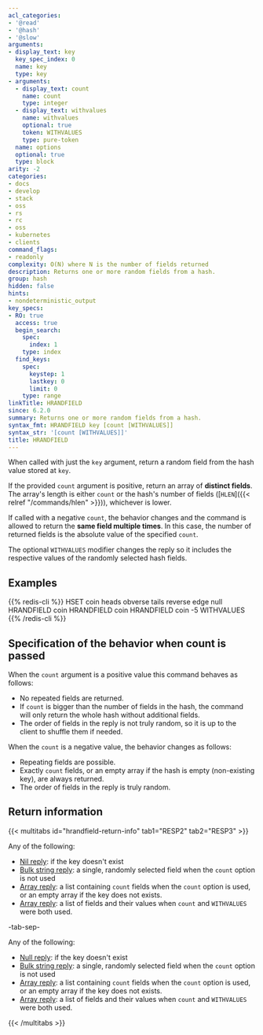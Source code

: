 ```yaml
---
acl_categories:
- '@read'
- '@hash'
- '@slow'
arguments:
- display_text: key
  key_spec_index: 0
  name: key
  type: key
- arguments:
  - display_text: count
    name: count
    type: integer
  - display_text: withvalues
    name: withvalues
    optional: true
    token: WITHVALUES
    type: pure-token
  name: options
  optional: true
  type: block
arity: -2
categories:
- docs
- develop
- stack
- oss
- rs
- rc
- oss
- kubernetes
- clients
command_flags:
- readonly
complexity: O(N) where N is the number of fields returned
description: Returns one or more random fields from a hash.
group: hash
hidden: false
hints:
- nondeterministic_output
key_specs:
- RO: true
  access: true
  begin_search:
    spec:
      index: 1
    type: index
  find_keys:
    spec:
      keystep: 1
      lastkey: 0
      limit: 0
    type: range
linkTitle: HRANDFIELD
since: 6.2.0
summary: Returns one or more random fields from a hash.
syntax_fmt: HRANDFIELD key [count [WITHVALUES]]
syntax_str: '[count [WITHVALUES]]'
title: HRANDFIELD
---
```

When called with just the `key` argument, return a random field from the hash value stored at `key`.

If the provided `count` argument is positive, return an array of **distinct fields**.
The array's length is either `count` or the hash's number of fields ([`HLEN`]({{< relref "/commands/hlen" >}})), whichever is lower.

If called with a negative `count`, the behavior changes and the command is allowed to return the **same field multiple times**.
In this case, the number of returned fields is the absolute value of the specified `count`.

The optional `WITHVALUES` modifier changes the reply so it includes the respective values of the randomly selected hash fields.

## Examples

{{% redis-cli %}}
HSET coin heads obverse tails reverse edge null
HRANDFIELD coin
HRANDFIELD coin
HRANDFIELD coin -5 WITHVALUES
{{% /redis-cli %}}


## Specification of the behavior when count is passed

When the `count` argument is a positive value this command behaves as follows:

* No repeated fields are returned.
* If `count` is bigger than the number of fields in the hash, the command will only return the whole hash without additional fields.
* The order of fields in the reply is not truly random, so it is up to the client to shuffle them if needed.

When the `count` is a negative value, the behavior changes as follows:

* Repeating fields are possible.
* Exactly `count` fields, or an empty array if the hash is empty (non-existing key), are always returned.
* The order of fields in the reply is truly random.

## Return information

{{< multitabs id="hrandfield-return-info" 
    tab1="RESP2" 
    tab2="RESP3" >}}

Any of the following:
* [Nil reply](../../develop/reference/protocol-spec#bulk-strings): if the key doesn't exist
* [Bulk string reply](../../develop/reference/protocol-spec#bulk-strings): a single, randomly selected field when the `count` option is not used
* [Array reply](../../develop/reference/protocol-spec#arrays): a list containing `count` fields when the `count` option is used, or an empty array if the key does not exists.
* [Array reply](../../develop/reference/protocol-spec#arrays): a list of fields and their values when `count` and `WITHVALUES` were both used.

-tab-sep-

Any of the following:
* [Null reply](../../develop/reference/protocol-spec#nulls): if the key doesn't exist
* [Bulk string reply](../../develop/reference/protocol-spec#bulk-strings): a single, randomly selected field when the `count` option is not used
* [Array reply](../../develop/reference/protocol-spec#arrays): a list containing `count` fields when the `count` option is used, or an empty array if the key does not exists.
* [Array reply](../../develop/reference/protocol-spec#arrays): a list of fields and their values when `count` and `WITHVALUES` were both used.

{{< /multitabs >}}
